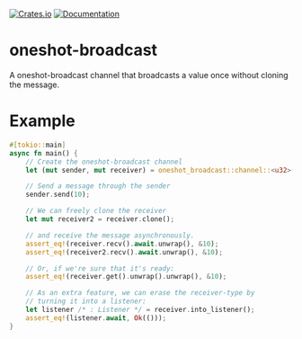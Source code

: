 [![Crates.io](https://img.shields.io/crates/v/oneshot-broadcast)](https://crates.io/crates/oneshot-broadcast)
[![Documentation](https://docs.rs/oneshot-broadcast/badge.svg)](https://docs.rs/oneshot-broadcast)

# oneshot-broadcast
A oneshot-broadcast channel that broadcasts a value once without cloning the message.

# Example
```rust
#[tokio::main]
async fn main() {
    // Create the oneshot-broadcast channel
    let (mut sender, mut receiver) = oneshot_broadcast::channel::<u32>();

    // Send a message through the sender
    sender.send(10);

    // We can freely clone the receiver
    let mut receiver2 = receiver.clone();

    // and receive the message asynchronously.
    assert_eq!(receiver.recv().await.unwrap(), &10);
    assert_eq!(receiver2.recv().await.unwrap(), &10);

    // Or, if we're sure that it's ready:
    assert_eq!(receiver.get().unwrap().unwrap(), &10);

    // As an extra feature, we can erase the receiver-type by
    // turning it into a listener:
    let listener /* : Listener */ = receiver.into_listener();
    assert_eq!(listener.await, Ok(()));
}

```